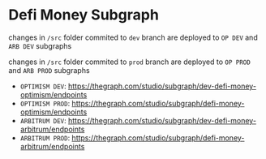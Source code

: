 # Defi Money Subgraph

changes in `/src` folder commited to `dev` branch are deployed to `OP DEV` and `ARB DEV` subgraphs

changes in `/src` folder commited to `prod` branch are deployed to `OP PROD` and `ARB PROD` subgraphs

- `OPTIMISM DEV`: https://thegraph.com/studio/subgraph/dev-defi-money-optimism/endpoints
- `OPTIMISM PROD`: https://thegraph.com/studio/subgraph/defi-money-optimism/endpoints
- `ARBITRUM DEV`: https://thegraph.com/studio/subgraph/dev-defi-money-arbitrum/endpoints
- `ARBITRUM PROD`: https://thegraph.com/studio/subgraph/defi-money-arbitrum/endpoints
